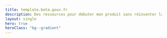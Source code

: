 ```yaml
---
title: template.beta.gouv.fr
description: Des ressources pour débuter mon produit sans réinventer la roue
layout: single
hero: true
heroClass: "bg--gradient"
---
```

